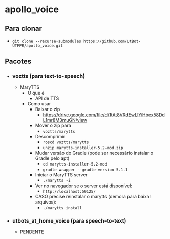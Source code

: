 # apollo_voice

## Para clonar
- ```git clone --recurse-submodules https://github.com/UtBot-UTFPR/apollo_voice.git```

## Pacotes
- ### voztts (para text-to-speech)
    - MaryTTS
        - O que é
            - API de TTS
        - Como usar
            - Baixar o zip
                - https://drive.google.com/file/d/1tAt8VRdEwLlYiHbex58DdL1mr8M3muGN/view
            - Mover o zip para
                - ```voztts/marytts```
            - Descomprimir
                - ```roscd voztts/marytts```
                - ```unzip marytts-installer-5.2-mod.zip```
            - Mudar versão do Gradle (pode ser necessário instalar o Gradle pelo apt)
                - ```cd marytts-installer-5.2-mod```
                - ```gradle wrapper --gradle-version 5.1.1```
            - Iniciar o MaryTTS server
                - ```./marytts -i```
            - Ver no navegador se o server está disponível:
                - ```http://localhost:59125/```
            - CASO precise reinstalar o marytts (demora para baixar arquivos):
                - ```./marytts install```
- ### utbots_at_home_voice (para speech-to-text)
    - PENDENTE